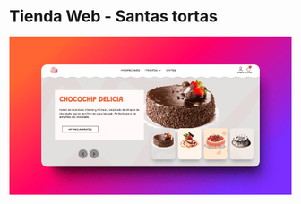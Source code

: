 # Tienda Web - Santas tortas

<a href="https://santas-tortas.vercel.app/">

![alt text](public/README.md.webp)

</a>
